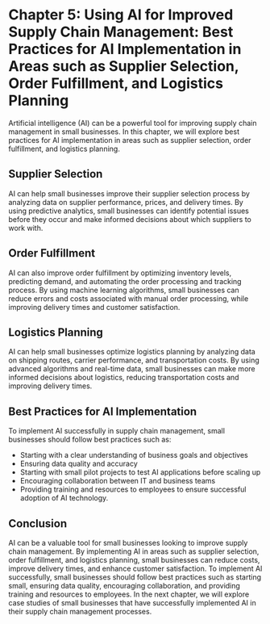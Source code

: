 Chapter 5: Using AI for Improved Supply Chain Management: Best Practices for AI Implementation in Areas such as Supplier Selection, Order Fulfillment, and Logistics Planning
=============================================================================================================================================================================

Artificial intelligence (AI) can be a powerful tool for improving supply chain management in small businesses. In this chapter, we will explore best practices for AI implementation in areas such as supplier selection, order fulfillment, and logistics planning.

Supplier Selection
------------------

AI can help small businesses improve their supplier selection process by analyzing data on supplier performance, prices, and delivery times. By using predictive analytics, small businesses can identify potential issues before they occur and make informed decisions about which suppliers to work with.

Order Fulfillment
-----------------

AI can also improve order fulfillment by optimizing inventory levels, predicting demand, and automating the order processing and tracking process. By using machine learning algorithms, small businesses can reduce errors and costs associated with manual order processing, while improving delivery times and customer satisfaction.

Logistics Planning
------------------

AI can help small businesses optimize logistics planning by analyzing data on shipping routes, carrier performance, and transportation costs. By using advanced algorithms and real-time data, small businesses can make more informed decisions about logistics, reducing transportation costs and improving delivery times.

Best Practices for AI Implementation
------------------------------------

To implement AI successfully in supply chain management, small businesses should follow best practices such as:

* Starting with a clear understanding of business goals and objectives
* Ensuring data quality and accuracy
* Starting with small pilot projects to test AI applications before scaling up
* Encouraging collaboration between IT and business teams
* Providing training and resources to employees to ensure successful adoption of AI technology.

Conclusion
----------

AI can be a valuable tool for small businesses looking to improve supply chain management. By implementing AI in areas such as supplier selection, order fulfillment, and logistics planning, small businesses can reduce costs, improve delivery times, and enhance customer satisfaction. To implement AI successfully, small businesses should follow best practices such as starting small, ensuring data quality, encouraging collaboration, and providing training and resources to employees. In the next chapter, we will explore case studies of small businesses that have successfully implemented AI in their supply chain management processes.
